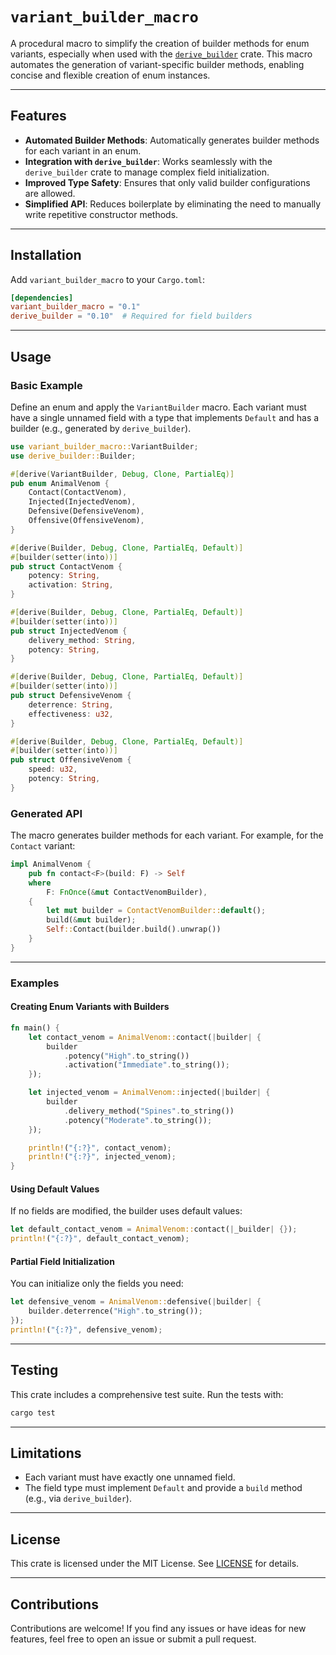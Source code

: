 # `variant_builder_macro`

A procedural macro to simplify the creation of builder methods for enum variants, especially when used with the [`derive_builder`](https://crates.io/crates/derive_builder) crate. This macro automates the generation of variant-specific builder methods, enabling concise and flexible creation of enum instances.

---

## Features

- **Automated Builder Methods**: Automatically generates builder methods for each variant in an enum.
- **Integration with `derive_builder`**: Works seamlessly with the `derive_builder` crate to manage complex field initialization.
- **Improved Type Safety**: Ensures that only valid builder configurations are allowed.
- **Simplified API**: Reduces boilerplate by eliminating the need to manually write repetitive constructor methods.

---

## Installation

Add `variant_builder_macro` to your `Cargo.toml`:

```toml
[dependencies]
variant_builder_macro = "0.1"
derive_builder = "0.10"  # Required for field builders
```

---

## Usage

### Basic Example

Define an enum and apply the `VariantBuilder` macro. Each variant must have a single unnamed field with a type that implements `Default` and has a builder (e.g., generated by `derive_builder`).

```rust
use variant_builder_macro::VariantBuilder;
use derive_builder::Builder;

#[derive(VariantBuilder, Debug, Clone, PartialEq)]
pub enum AnimalVenom {
    Contact(ContactVenom),
    Injected(InjectedVenom),
    Defensive(DefensiveVenom),
    Offensive(OffensiveVenom),
}

#[derive(Builder, Debug, Clone, PartialEq, Default)]
#[builder(setter(into))]
pub struct ContactVenom {
    potency: String,
    activation: String,
}

#[derive(Builder, Debug, Clone, PartialEq, Default)]
#[builder(setter(into))]
pub struct InjectedVenom {
    delivery_method: String,
    potency: String,
}

#[derive(Builder, Debug, Clone, PartialEq, Default)]
#[builder(setter(into))]
pub struct DefensiveVenom {
    deterrence: String,
    effectiveness: u32,
}

#[derive(Builder, Debug, Clone, PartialEq, Default)]
#[builder(setter(into))]
pub struct OffensiveVenom {
    speed: u32,
    potency: String,
}
```

### Generated API

The macro generates builder methods for each variant. For example, for the `Contact` variant:

```rust
impl AnimalVenom {
    pub fn contact<F>(build: F) -> Self
    where
        F: FnOnce(&mut ContactVenomBuilder),
    {
        let mut builder = ContactVenomBuilder::default();
        build(&mut builder);
        Self::Contact(builder.build().unwrap())
    }
}
```

---

### Examples

#### Creating Enum Variants with Builders

```rust
fn main() {
    let contact_venom = AnimalVenom::contact(|builder| {
        builder
            .potency("High".to_string())
            .activation("Immediate".to_string());
    });

    let injected_venom = AnimalVenom::injected(|builder| {
        builder
            .delivery_method("Spines".to_string())
            .potency("Moderate".to_string());
    });

    println!("{:?}", contact_venom);
    println!("{:?}", injected_venom);
}
```

#### Using Default Values

If no fields are modified, the builder uses default values:

```rust
let default_contact_venom = AnimalVenom::contact(|_builder| {});
println!("{:?}", default_contact_venom);
```

#### Partial Field Initialization

You can initialize only the fields you need:

```rust
let defensive_venom = AnimalVenom::defensive(|builder| {
    builder.deterrence("High".to_string());
});
println!("{:?}", defensive_venom);
```

---

## Testing

This crate includes a comprehensive test suite. Run the tests with:

```bash
cargo test
```

---

## Limitations

- Each variant must have exactly one unnamed field.
- The field type must implement `Default` and provide a `build` method (e.g., via `derive_builder`).

---

## License

This crate is licensed under the MIT License. See [LICENSE](./LICENSE) for details.

---

## Contributions

Contributions are welcome! If you find any issues or have ideas for new features, feel free to open an issue or submit a pull request.
